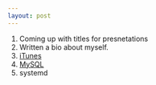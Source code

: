 ```yaml
---
layout: post
---
```


1. Coming up with titles for presnetations
2. Written a bio about myself.
3. [iTunes](https://twitter.com/mylesb/status/618843307037167616)
4. [MySQL](https://twitter.com/mylesb/status/634857886250835968)
5. systemd